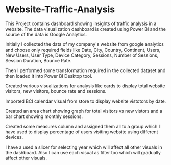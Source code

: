 # Website-Traffic-Analysis
This Project contains dashboard showing insights of traffic analysis in a website. The data visualization dashboard is created using Power BI and the source of the data is Google Analytics.

Initially I collected the data of my company's website from google analytics and choose only required fields like Date, City, Country, Continent, Users, New Users, User Type, Device Category, Sessions, Number of Sessions, Session Duration, Bounce Rate.

Then I performed some transformation required in the collected dataset and then loaded it into Power BI Desktop tool.

Created various visualizations for analysis like cards to display total website visitors, new visitors, bounce rate and sessions.

Imported BCI calendar visual from store to display website vistotors by date.

Created an area chart showing graph for total visitors vs new vistors and a bar chart showing monthly sessions.

Created some measures column and assigned them all to a group which I have used to display percentage of users visiting website using different devices.

I have a used a slicer for selecting year which will affect all other visuals in the dashboard. Also I can use each visual as filter too which will gradually affect other visuals.
